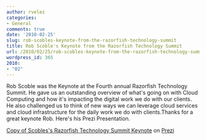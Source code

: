 ```yaml
---
author: rvelez
categories:
- General
comments: true
date: '2010-02-25'
slug: rob-scobles-keynote-from-the-razorfish-technology-summit
title: Rob Scoble's Keynote from the Razorfish Technology Summit
url: /2010/02/25/rob-scobles-keynote-from-the-razorfish-technology-summit/index.html
wordpress_id: 365
2010:
- "02"
---
```



Rob Scoble was the Keynote at the Fourth annual Razorfish Technology Summit. He gave us an outstanding overview of what's going on with Cloud Computing and how it's impacting the digital work we do with our clients. He also challenged us to think of new ways we can leverage cloud services and cloud infrastructure for the daily work we do with clients.Thanks for a great keynote Rob. Here's his Prezi Presentation.



[Copy of Scobles's Razorfish Technology Summit Keynote](http://prezi.com/5ggusw767dma/) on [Prezi](http://prezi.com)

